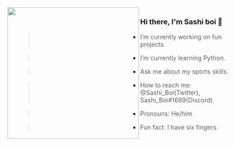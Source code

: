 <img align="left" width="300" height="300" src="https://www.google.com/url?sa=i&url=https%3A%2F%2Fscratch.mit.edu%2Fstudios%2F1625806%2F&psig=AOvVaw1Bg8VkLklvxGUfEPUN0oz5&ust=1631663813149000&source=images&cd=vfe&ved=0CAsQjRxqFwoTCOi_u8KT_fICFQAAAAAdAAAAABAe">

### Hi there, I'm Sashi boi  👋

- > I’m currently working on fun projects.
- > I’m currently learning Python.
- > Ask me about my sports skills.
- > How to reach me: @Sashi_Boi(Twitter), Sashi_Boi#1689(Discord).
- > Pronouns: He/him
- > Fun fact: I have six fingers.
